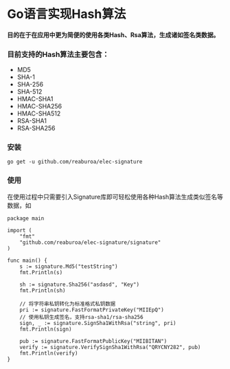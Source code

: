 # Go语言实现Hash算法
#### 目的在于在应用中更为简便的使用各类Hash、Rsa算法，生成诸如签名类数据。
### 目前支持的Hash算法主要包含：
- MD5
- SHA-1
- SHA-256
- SHA-512
- HMAC-SHA1
- HMAC-SHA256
- HMAC-SHA512
- RSA-SHA1
- RSA-SHA256

### 安装
```
go get -u github.com/reaburoa/elec-signature
```

### 使用
在使用过程中只需要引入Signature库即可轻松使用各种Hash算法生成类似签名等数据，如

```
package main

import (
    "fmt"
    "github.com/reaburoa/elec-signature/signature"
)

func main() {
    s := signature.Md5("testString")
    fmt.Println(s)

    sh := signature.Sha256("asdasd", "Key")
    fmt.Println(sh)

    // 将字符串私钥转化为标准格式私钥数据
    pri := signature.FastFormatPrivateKey("MIIEpQ")
    // 使用私钥生成签名，支持rsa-sha1/rsa-sha256
    sign, _ := signature.SignSha1WithRsa("string", pri)
    fmt.Println(sign)

    pub := signature.FastFormatPublicKey("MIIBITAN")
    verify := signature.VerifySignSha1WithRsa("QRYCNY282", pub)
    fmt.Println(verify)
}
```
